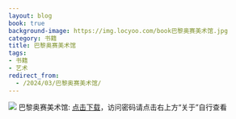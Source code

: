 ```yaml
---
layout: blog
book: true
background-image: https://img.locyoo.com/book巴黎奥赛美术馆.jpg
category: 书籍
title: 巴黎奥赛美术馆
tags:
- 书籍
- 艺术
redirect_from:
  - /2024/03/巴黎奥赛美术馆/
---
```

![](https://img.locyoo.com/book巴黎奥赛美术馆.jpg)
巴黎奥赛美术馆: <a name = "ref1" href="https://url18.ctfile.com/f/50983618-1334550265-c08c79?p=3619">点击下载</a>，访问密码请点击右上方“关于”自行查看